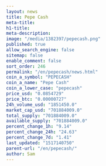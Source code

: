 ```yaml
---
layout: news
title: Pepe Cash
meta-title: 
h1-title: 
meta-description: 
image: "/media/1382397/pepecash.png"
published: true
allow_search_engine: false
sitemap: false
enable_comment: false
sort_order: 246
permalink: "/en/pepecash/news.html"
coin_a_symbol: "PEPECASH"
coin_a_name: "Pepe Cash"
coin_a_lower_case: "pepecash"
price_usd: "0.0854729"
price_btc: "0.00000727"
24h_volume_usd: "1851450.0"
market_cap_usd: "701884009.0"
total_supply: "701884009.0"
available_supply: "701884009.0"
percent_change_1h: "9.14"
percent_change_24h: "24.63"
percent_change_7d: "1.41"
last_updated: "1517140750"
parent-url: "/en/pepecash/"
author: Sam
---
```


